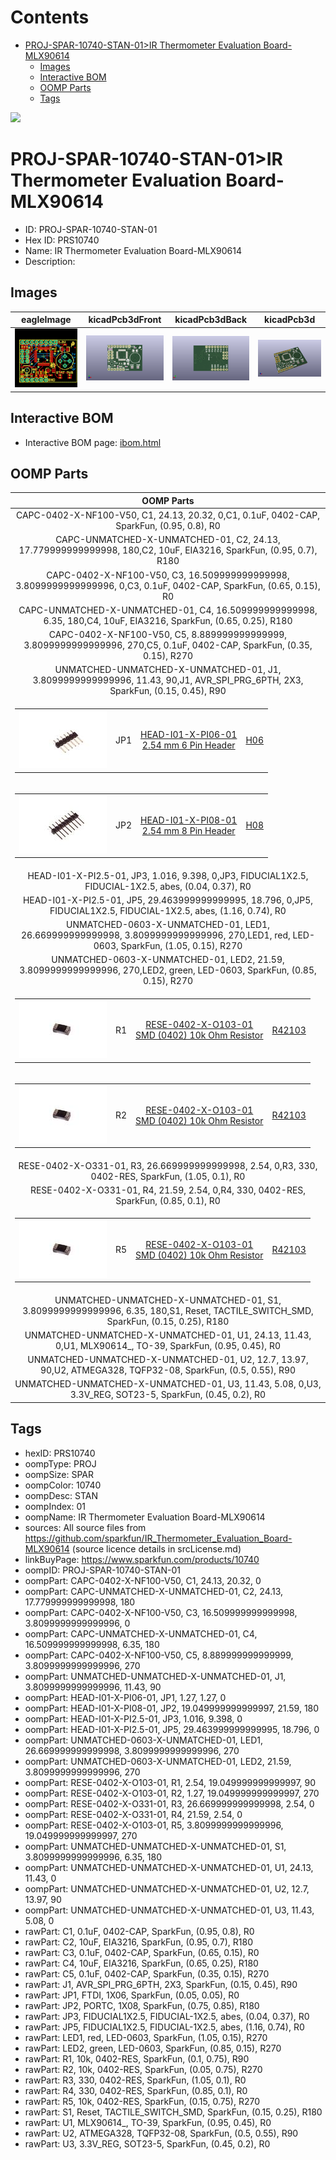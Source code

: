 



Contents
========

* [PROJ-SPAR-10740-STAN-01>IR Thermometer Evaluation Board-MLX90614](#proj-spar-10740-stan-01ir-thermometer-evaluation-board-mlx90614)
	* [Images](#images)
	* [Interactive BOM](#interactive-bom)
	* [OOMP Parts](#oomp-parts)
	* [Tags](#tags)
  
![][im]
# PROJ-SPAR-10740-STAN-01>IR Thermometer Evaluation Board-MLX90614

- ID: PROJ-SPAR-10740-STAN-01
- Hex ID: PRS10740
- Name: IR Thermometer Evaluation Board-MLX90614
- Description: 

## Images
  
  

|eagleImage|kicadPcb3dFront|kicadPcb3dBack|kicadPcb3d|
| :---: | :---: | :---: | :---: |
|[![eagleImage](eagleImage_140.png)](eagleImage_600.png)|[![kicadPcb3dFront](kicadPcb3dFront_140.png)](kicadPcb3dFront_600.png)|[![kicadPcb3dBack](kicadPcb3dBack_140.png)](kicadPcb3dBack_600.png)|[![kicadPcb3d](kicadPcb3d_140.png)](kicadPcb3d_600.png)|

## Interactive BOM

- Interactive BOM page: [ibom.html](kicad/bom/ibom.html)

## OOMP Parts
  

|OOMP Parts|
| :---: |
|CAPC-0402-X-NF100-V50, C1, 24.13, 20.32, 0,C1, 0.1uF, 0402-CAP, SparkFun, (0.95, 0.8), R0|
|CAPC-UNMATCHED-X-UNMATCHED-01, C2, 24.13, 17.779999999999998, 180,C2, 10uF, EIA3216, SparkFun, (0.95, 0.7), R180|
|CAPC-0402-X-NF100-V50, C3, 16.509999999999998, 3.8099999999999996, 0,C3, 0.1uF, 0402-CAP, SparkFun, (0.65, 0.15), R0|
|CAPC-UNMATCHED-X-UNMATCHED-01, C4, 16.509999999999998, 6.35, 180,C4, 10uF, EIA3216, SparkFun, (0.65, 0.25), R180|
|CAPC-0402-X-NF100-V50, C5, 8.889999999999999, 3.8099999999999996, 270,C5, 0.1uF, 0402-CAP, SparkFun, (0.35, 0.15), R270|
|UNMATCHED-UNMATCHED-X-UNMATCHED-01, J1, 3.8099999999999996, 11.43, 90,J1, AVR_SPI_PRG_6PTH, 2X3, SparkFun, (0.15, 0.45), R90|
|<table><tr><td>![HEAD-I01-X-PI06-01](https://raw.githubusercontent.com/oomlout/oomlout_OOMP_parts/main/HEAD-I01-X-PI06-01/image_140.jpg)</td><td> JP1</td><td>[HEAD-I01-X-PI06-01<br>2.54 mm 6 Pin Header](https://github.com/oomlout/oomlout_OOMP_parts/tree/main/HEAD-I01-X-PI06-01/)</td><td>[H06](https://github.com/oomlout/oomlout_OOMP_parts/tree/main/HEAD-I01-X-PI06-01/)</td></tr></table>|
|<table><tr><td>![HEAD-I01-X-PI08-01](https://raw.githubusercontent.com/oomlout/oomlout_OOMP_parts/main/HEAD-I01-X-PI08-01/image_140.jpg)</td><td> JP2</td><td>[HEAD-I01-X-PI08-01<br>2.54 mm 8 Pin Header](https://github.com/oomlout/oomlout_OOMP_parts/tree/main/HEAD-I01-X-PI08-01/)</td><td>[H08](https://github.com/oomlout/oomlout_OOMP_parts/tree/main/HEAD-I01-X-PI08-01/)</td></tr></table>|
|HEAD-I01-X-PI2.5-01, JP3, 1.016, 9.398, 0,JP3, FIDUCIAL1X2.5, FIDUCIAL-1X2.5, abes, (0.04, 0.37), R0|
|HEAD-I01-X-PI2.5-01, JP5, 29.463999999999995, 18.796, 0,JP5, FIDUCIAL1X2.5, FIDUCIAL-1X2.5, abes, (1.16, 0.74), R0|
|UNMATCHED-0603-X-UNMATCHED-01, LED1, 26.669999999999998, 3.8099999999999996, 270,LED1, red, LED-0603, SparkFun, (1.05, 0.15), R270|
|UNMATCHED-0603-X-UNMATCHED-01, LED2, 21.59, 3.8099999999999996, 270,LED2, green, LED-0603, SparkFun, (0.85, 0.15), R270|
|<table><tr><td>![RESE-0402-X-O103-01](https://raw.githubusercontent.com/oomlout/oomlout_OOMP_parts/main/RESE-0402-X-O103-01/image_140.jpg)</td><td> R1</td><td>[RESE-0402-X-O103-01<br>SMD (0402) 10k Ohm Resistor](https://github.com/oomlout/oomlout_OOMP_parts/tree/main/RESE-0402-X-O103-01/)</td><td>[R42103](https://github.com/oomlout/oomlout_OOMP_parts/tree/main/RESE-0402-X-O103-01/)</td></tr></table>|
|<table><tr><td>![RESE-0402-X-O103-01](https://raw.githubusercontent.com/oomlout/oomlout_OOMP_parts/main/RESE-0402-X-O103-01/image_140.jpg)</td><td> R2</td><td>[RESE-0402-X-O103-01<br>SMD (0402) 10k Ohm Resistor](https://github.com/oomlout/oomlout_OOMP_parts/tree/main/RESE-0402-X-O103-01/)</td><td>[R42103](https://github.com/oomlout/oomlout_OOMP_parts/tree/main/RESE-0402-X-O103-01/)</td></tr></table>|
|RESE-0402-X-O331-01, R3, 26.669999999999998, 2.54, 0,R3, 330, 0402-RES, SparkFun, (1.05, 0.1), R0|
|RESE-0402-X-O331-01, R4, 21.59, 2.54, 0,R4, 330, 0402-RES, SparkFun, (0.85, 0.1), R0|
|<table><tr><td>![RESE-0402-X-O103-01](https://raw.githubusercontent.com/oomlout/oomlout_OOMP_parts/main/RESE-0402-X-O103-01/image_140.jpg)</td><td> R5</td><td>[RESE-0402-X-O103-01<br>SMD (0402) 10k Ohm Resistor](https://github.com/oomlout/oomlout_OOMP_parts/tree/main/RESE-0402-X-O103-01/)</td><td>[R42103](https://github.com/oomlout/oomlout_OOMP_parts/tree/main/RESE-0402-X-O103-01/)</td></tr></table>|
|UNMATCHED-UNMATCHED-X-UNMATCHED-01, S1, 3.8099999999999996, 6.35, 180,S1, Reset, TACTILE_SWITCH_SMD, SparkFun, (0.15, 0.25), R180|
|UNMATCHED-UNMATCHED-X-UNMATCHED-01, U1, 24.13, 11.43, 0,U1, MLX90614_, TO-39, SparkFun, (0.95, 0.45), R0|
|UNMATCHED-UNMATCHED-X-UNMATCHED-01, U2, 12.7, 13.97, 90,U2, ATMEGA328, TQFP32-08, SparkFun, (0.5, 0.55), R90|
|UNMATCHED-UNMATCHED-X-UNMATCHED-01, U3, 11.43, 5.08, 0,U3, 3.3V_REG, SOT23-5, SparkFun, (0.45, 0.2), R0|

## Tags

- hexID: PRS10740
- oompType: PROJ
- oompSize: SPAR
- oompColor: 10740
- oompDesc: STAN
- oompIndex: 01
- oompName: IR Thermometer Evaluation Board-MLX90614
- sources: All source files from https://github.com/sparkfun/IR_Thermometer_Evaluation_Board-MLX90614 (source licence details in srcLicense.md)
- linkBuyPage: https://www.sparkfun.com/products/10740
- oompID: PROJ-SPAR-10740-STAN-01
- oompPart: CAPC-0402-X-NF100-V50, C1, 24.13, 20.32, 0
- oompPart: CAPC-UNMATCHED-X-UNMATCHED-01, C2, 24.13, 17.779999999999998, 180
- oompPart: CAPC-0402-X-NF100-V50, C3, 16.509999999999998, 3.8099999999999996, 0
- oompPart: CAPC-UNMATCHED-X-UNMATCHED-01, C4, 16.509999999999998, 6.35, 180
- oompPart: CAPC-0402-X-NF100-V50, C5, 8.889999999999999, 3.8099999999999996, 270
- oompPart: UNMATCHED-UNMATCHED-X-UNMATCHED-01, J1, 3.8099999999999996, 11.43, 90
- oompPart: HEAD-I01-X-PI06-01, JP1, 1.27, 1.27, 0
- oompPart: HEAD-I01-X-PI08-01, JP2, 19.049999999999997, 21.59, 180
- oompPart: HEAD-I01-X-PI2.5-01, JP3, 1.016, 9.398, 0
- oompPart: HEAD-I01-X-PI2.5-01, JP5, 29.463999999999995, 18.796, 0
- oompPart: UNMATCHED-0603-X-UNMATCHED-01, LED1, 26.669999999999998, 3.8099999999999996, 270
- oompPart: UNMATCHED-0603-X-UNMATCHED-01, LED2, 21.59, 3.8099999999999996, 270
- oompPart: RESE-0402-X-O103-01, R1, 2.54, 19.049999999999997, 90
- oompPart: RESE-0402-X-O103-01, R2, 1.27, 19.049999999999997, 270
- oompPart: RESE-0402-X-O331-01, R3, 26.669999999999998, 2.54, 0
- oompPart: RESE-0402-X-O331-01, R4, 21.59, 2.54, 0
- oompPart: RESE-0402-X-O103-01, R5, 3.8099999999999996, 19.049999999999997, 270
- oompPart: UNMATCHED-UNMATCHED-X-UNMATCHED-01, S1, 3.8099999999999996, 6.35, 180
- oompPart: UNMATCHED-UNMATCHED-X-UNMATCHED-01, U1, 24.13, 11.43, 0
- oompPart: UNMATCHED-UNMATCHED-X-UNMATCHED-01, U2, 12.7, 13.97, 90
- oompPart: UNMATCHED-UNMATCHED-X-UNMATCHED-01, U3, 11.43, 5.08, 0
- rawPart: C1, 0.1uF, 0402-CAP, SparkFun, (0.95, 0.8), R0
- rawPart: C2, 10uF, EIA3216, SparkFun, (0.95, 0.7), R180
- rawPart: C3, 0.1uF, 0402-CAP, SparkFun, (0.65, 0.15), R0
- rawPart: C4, 10uF, EIA3216, SparkFun, (0.65, 0.25), R180
- rawPart: C5, 0.1uF, 0402-CAP, SparkFun, (0.35, 0.15), R270
- rawPart: J1, AVR_SPI_PRG_6PTH, 2X3, SparkFun, (0.15, 0.45), R90
- rawPart: JP1, FTDI, 1X06, SparkFun, (0.05, 0.05), R0
- rawPart: JP2, PORTC, 1X08, SparkFun, (0.75, 0.85), R180
- rawPart: JP3, FIDUCIAL1X2.5, FIDUCIAL-1X2.5, abes, (0.04, 0.37), R0
- rawPart: JP5, FIDUCIAL1X2.5, FIDUCIAL-1X2.5, abes, (1.16, 0.74), R0
- rawPart: LED1, red, LED-0603, SparkFun, (1.05, 0.15), R270
- rawPart: LED2, green, LED-0603, SparkFun, (0.85, 0.15), R270
- rawPart: R1, 10k, 0402-RES, SparkFun, (0.1, 0.75), R90
- rawPart: R2, 10k, 0402-RES, SparkFun, (0.05, 0.75), R270
- rawPart: R3, 330, 0402-RES, SparkFun, (1.05, 0.1), R0
- rawPart: R4, 330, 0402-RES, SparkFun, (0.85, 0.1), R0
- rawPart: R5, 10k, 0402-RES, SparkFun, (0.15, 0.75), R270
- rawPart: S1, Reset, TACTILE_SWITCH_SMD, SparkFun, (0.15, 0.25), R180
- rawPart: U1, MLX90614_, TO-39, SparkFun, (0.95, 0.45), R0
- rawPart: U2, ATMEGA328, TQFP32-08, SparkFun, (0.5, 0.55), R90
- rawPart: U3, 3.3V_REG, SOT23-5, SparkFun, (0.45, 0.2), R0



[im]: kicadPcb3d_450.png
